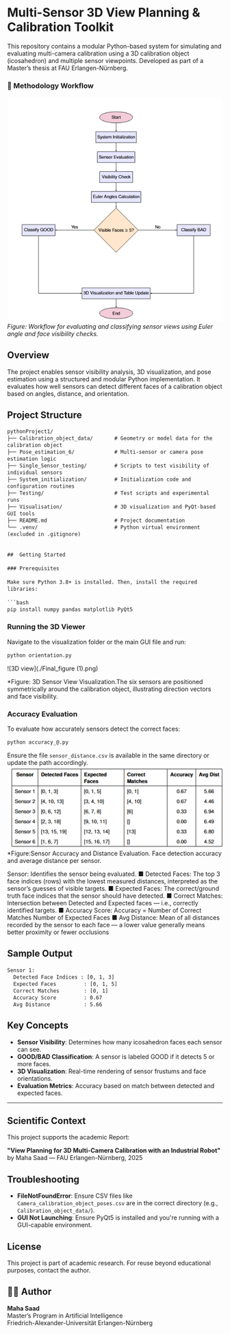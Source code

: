#  Multi-Sensor 3D View Planning & Calibration Toolkit

This repository contains a modular Python-based system for simulating and evaluating multi-camera calibration using a 3D calibration object (icosahedron) and multiple sensor viewpoints. Developed as part of a Master’s thesis at FAU Erlangen-Nürnberg.


### 🧭 Methodology Workflow
![Workflow](./Workflow.png)  
*Figure: Workflow for evaluating and classifying sensor views using Euler angle and face visibility checks.*


##  Overview

The project enables sensor visibility analysis, 3D visualization, and pose estimation using a structured and modular Python implementation. It evaluates how well sensors can detect different faces of a calibration object based on angles, distance, and orientation.



##  Project Structure

```
pythonProject1/
├── Calibration_object_data/       # Geometry or model data for the calibration object
├── Pose_estimation_6/             # Multi-sensor or camera pose estimation logic
├── Single_Sensor_testing/         # Scripts to test visibility of individual sensors
├── System_initialization/         # Initialization code and configuration routines
├── Testing/                       # Test scripts and experimental runs
├── Visualisation/                 # 3D visualization and PyQt-based GUI tools
├── README.md                      # Project documentation
└── .venv/                         # Python virtual environment (excluded in .gitignore)


##  Getting Started

### Prerequisites

Make sure Python 3.8+ is installed. Then, install the required libraries:

```bash
pip install numpy pandas matplotlib PyQt5
```

###  Running the 3D Viewer

Navigate to the visualization folder or the main GUI file and run:

```bash
python orientation.py
```
![3D view](./Final_figure (1).png)

*Figure: 3D Sensor View Visualization.The six sensors are positioned symmetrically around
the calibration object, illustrating direction vectors and face visibility.

### Accuracy Evaluation

To evaluate how accurately sensors detect the correct faces:

```bash
python accuracy_@.py
```

Ensure the file `sensor_distance.csv` is available in the same directory or update the path accordingly.
![Output of Accuracy_evalution]( ./Accuracy.png)  
*Figure:Sensor Accuracy and Distance Evaluation. Face detection accuracy and average
distance per sensor. 

Sensor: Identifies the sensor being evaluated.
■ Detected Faces: The top 3 face indices (rows) with the lowest measured distances, interpreted
as the sensor’s guesses of visible targets.
■ Expected Faces: The correct/ground truth face indices that the sensor should have detected.
■ Correct Matches: Intersection between Detected and Expected faces — i.e., correctly identified
targets.
■ Accuracy Score: Accuracy = Number of Correct Matches
Number of Expected Faces
■ Avg Distance: Mean of all distances recorded by the sensor to each face — a lower value
generally means better proximity or fewer occlusions
## Sample Output

```
Sensor 1:
  Detected Face Indices : [0, 1, 3]
  Expected Faces         : [0, 1, 5]
  Correct Matches        : [0, 1]
  Accuracy Score         : 0.67
  Avg Distance           : 5.66
```



## Key Concepts

- **Sensor Visibility**: Determines how many icosahedron faces each sensor can see.
- **GOOD/BAD Classification**: A sensor is labeled GOOD if it detects 5 or more faces.
- **3D Visualization**: Real-time rendering of sensor frustums and face orientations.
- **Evaluation Metrics**: Accuracy based on match between detected and expected faces.

---

## Scientific Context

This project supports the academic Report:

**"View Planning for 3D Multi-Camera Calibration with an Industrial Robot"**  
by Maha Saad — FAU Erlangen-Nürnberg, 2025





## Troubleshooting

- **FileNotFoundError**: Ensure CSV files like `Camera_calibration_object_poses.csv` are in the correct directory (e.g., `Calibration_object_data/`).
- **GUI Not Launching**: Ensure PyQt5 is installed and you're running with a GUI-capable environment.



## License

This project is part of academic research. For reuse beyond educational purposes, contact the author.



## 🙋‍♀️ Author

**Maha Saad**  
Master’s Program in Artificial Intelligence  
Friedrich-Alexander-Universität Erlangen-Nürnberg

